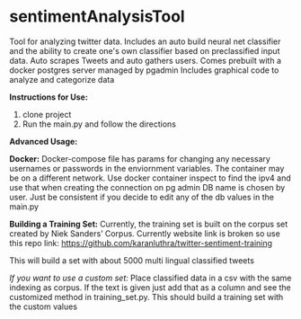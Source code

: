 # sentimentAnalysisTool
 Tool for analyzing twitter data. Includes an auto build neural net classifier and the 
 ability to create one's own classifier based on preclassified input data.
 Auto scrapes Tweets and auto gathers users. Comes prebuilt with a docker postgres server managed by pgadmin
 Includes graphical code to analyze and categorize data
 
 **Instructions for Use:**
 1. clone project
 2. Run the main.py and follow the directions

**Advanced Usage:**

**Docker:**
Docker-compose file has params for changing any necessary usernames or passwords in the enviornment variables.
The container may be on a different network. Use docker container inspect to find the ipv4 and use that
when creating the connection on pg admin
DB name is chosen by user. Just be consistent if you decide to edit any of the db values in the main.py

**Building a Training Set:**
Currently, the training set is built on the corpus set created by Niek Sanders’ Corpus. Currently website link is broken 
so use this repo link:
https://github.com/karanluthra/twitter-sentiment-training

This will build a set with about 5000 multi lingual classified tweets

*If you want to use a custom set:*
Place classified data in a csv with the same indexing as corpus. If the text is given just add that as a column 
and see the customized method in training_set.py. This should build a training set with 
the custom values


 